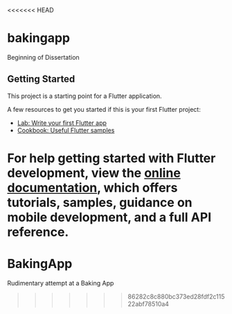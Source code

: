 <<<<<<< HEAD
# bakingapp

Beginning of Dissertation

## Getting Started

This project is a starting point for a Flutter application.

A few resources to get you started if this is your first Flutter project:

- [Lab: Write your first Flutter app](https://docs.flutter.dev/get-started/codelab)
- [Cookbook: Useful Flutter samples](https://docs.flutter.dev/cookbook)

For help getting started with Flutter development, view the
[online documentation](https://docs.flutter.dev/), which offers tutorials,
samples, guidance on mobile development, and a full API reference.
=======
# BakingApp
Rudimentary attempt at a Baking App
>>>>>>> 86282c8c880bc373ed28fdf2c11522abf78510a4
